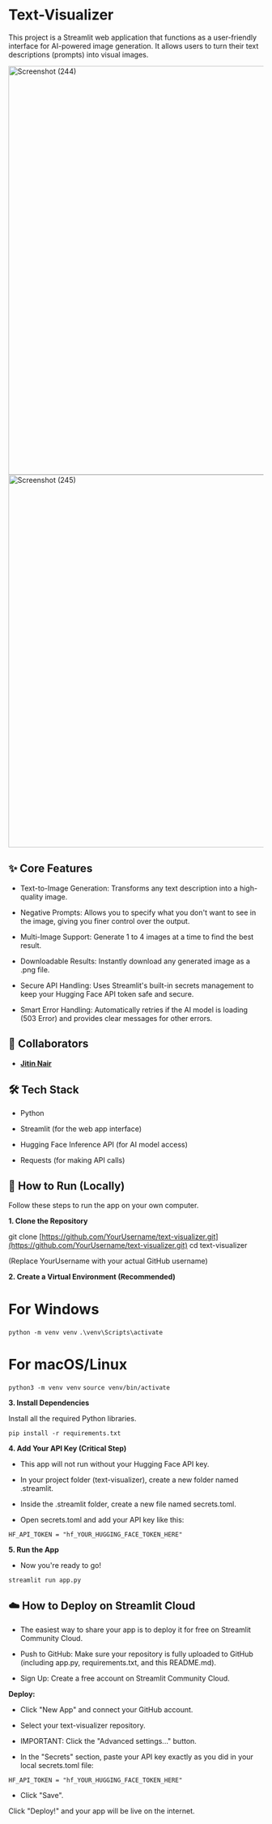 # Text-Visualizer
This project is a Streamlit web application that functions as a user-friendly interface for AI-powered image generation. It allows users to turn their text descriptions (prompts) into visual images.


<img width="1920" height="807" alt="Screenshot (244)" src="https://github.com/user-attachments/assets/d841e860-cda3-481a-b8d3-da15769ea665" />
<img width="1920" height="736" alt="Screenshot (245)" src="https://github.com/user-attachments/assets/76c29786-7e12-4e8a-b1f7-ab1a4d9e07aa" />

## ✨ Core Features

- Text-to-Image Generation: Transforms any text description into a high-quality image.

- Negative Prompts: Allows you to specify what you don't want to see in the image, giving you finer control over the output.

- Multi-Image Support: Generate 1 to 4 images at a time to find the best result.

- Downloadable Results: Instantly download any generated image as a .png file.

- Secure API Handling: Uses Streamlit's built-in secrets management to keep your Hugging Face API token safe and secure.

- Smart Error Handling: Automatically retries if the AI model is loading (503 Error) and provides clear messages for other errors.

## 🤝 Collaborators
* [**Jitin Nair**](https://github.com/Jitin10)

## 🛠️ Tech Stack

- Python

- Streamlit (for the web app interface)

- Hugging Face Inference API (for AI model access)

- Requests (for making API calls)

## 🚀 How to Run (Locally)

Follow these steps to run the app on your own computer.

**1. Clone the Repository**

git clone [https://github.com/YourUsername/text-visualizer.git](https://github.com/YourUsername/text-visualizer.git)
cd text-visualizer


(Replace YourUsername with your actual GitHub username)

**2. Create a Virtual Environment (Recommended)** 

# For Windows
```python -m venv venv```
```.\venv\Scripts\activate```

# For macOS/Linux
```python3 -m venv venv```
```source venv/bin/activate```


**3. Install Dependencies**

Install all the required Python libraries.

```pip install -r requirements.txt```


**4. Add Your API Key (Critical Step)**

- This app will not run without your Hugging Face API key.

- In your project folder (text-visualizer), create a new folder named .streamlit.

- Inside the .streamlit folder, create a new file named secrets.toml.

- Open secrets.toml and add your API key like this:

```HF_API_TOKEN = "hf_YOUR_HUGGING_FACE_TOKEN_HERE"```


**5. Run the App**

- Now you're ready to go!

```streamlit run app.py```


## ☁️ How to Deploy on Streamlit Cloud

- The easiest way to share your app is to deploy it for free on Streamlit Community Cloud.

- Push to GitHub: Make sure your repository is fully uploaded to GitHub (including app.py, requirements.txt, and this README.md).

- Sign Up: Create a free account on Streamlit Community Cloud.

**Deploy:**

- Click "New App" and connect your GitHub account.

- Select your text-visualizer repository.

- IMPORTANT: Click the "Advanced settings..." button.

- In the "Secrets" section, paste your API key exactly as you did in your local secrets.toml file:

```HF_API_TOKEN = "hf_YOUR_HUGGING_FACE_TOKEN_HERE"```

- Click "Save".

Click "Deploy!" and your app will be live on the internet.
